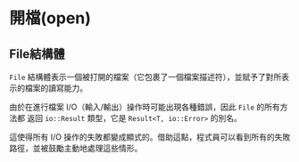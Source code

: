 # 開檔(open)

## File結構體

`File` 結構體表示一個被打開的檔案（它包裹了一個檔案描述符），並賦予了對所表示的檔案的讀寫能力。

由於在進行檔案 I/O（輸入/輸出）操作時可能出現各種錯誤，因此 `File` 的所有方法都 返回 `io::Result` 類型，它是 `Result<T, io::Error>` 的別名。

這使得所有 I/O 操作的失敗都變成顯式的。借助這點，程式員可以看到所有的失敗路徑，並被鼓勵主動地處理這些情形。
